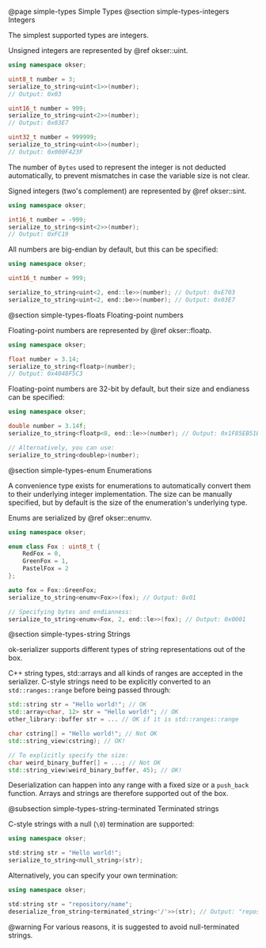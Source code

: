 @page simple-types Simple Types
@section simple-types-integers Integers

The simplest supported types are integers.

Unsigned integers are represented by @ref okser::uint.

```cpp
using namespace okser;

uint8_t number = 3;
serialize_to_string<uint<1>>(number);
// Output: 0x03

uint16_t number = 999;
serialize_to_string<uint<2>>(number);
// Output: 0x03E7

uint32_t number = 999999;
serialize_to_string<uint<4>>(number);
// Output: 0x000F423F
```

The number of `Bytes` used to represent the integer is not deducted automatically, to
prevent mismatches in case the variable size is not clear.

Signed integers (two's complement) are represented by @ref okser::sint.

```cpp
using namespace okser;

int16_t number = -999;
serialize_to_string<sint<2>>(number);
// Output: 0xFC19
```

All numbers are big-endian by default, but this can be specified:

```cpp
using namespace okser;

uint16_t number = 999;

serialize_to_string<uint<2, end::le>>(number); // Output: 0xE703
serialize_to_string<uint<2, end::be>>(number); // Output: 0x03E7
```

@section simple-types-floats Floating-point numbers

Floating-point numbers are represented by @ref okser::floatp.

```cpp
using namespace okser;

float number = 3.14;
serialize_to_string<floatp>(number);
// Output: 0x4048F5C3
```

Floating-point numbers are 32-bit by default, but their size and endianess can be specified:

```cpp
using namespace okser;

double number = 3.14f;
serialize_to_string<floatp<8, end::le>>(number); // Output: 0x1F85EB51B81E0940

// Alternatively, you can use:
serialize_to_string<doublep>(number);
```

@section simple-types-enum Enumerations

A convenience type exists for enumerations to automatically convert them to their underlying
integer implementation. The size can be manually specified, but by default is the size of the
enumeration's underlying type.

Enums are serialized by @ref okser::enumv.

```cpp
using namespace okser;

enum class Fox : uint8_t {
    RedFox = 0,
    GreenFox = 1,
    PastelFox = 2
};

auto fox = Fox::GreenFox;
serialize_to_string<enumv<Fox>>(fox); // Output: 0x01

// Specifying bytes and endianness:
serialize_to_string<enumv<Fox, 2, end::le>>(fox); // Output: 0x0001
```

@section simple-types-string Strings

ok-serializer supports different types of string representations out of the box.

C++ string types, std::arrays and all kinds of ranges are accepted in the serializer.
C-style strings need to be explicitly converted to an `std::ranges::range` before being passed
through:

```cpp
std::string str = "Hello world!"; // OK
std::array<char, 12> str = "Hello world!"; // OK
other_library::buffer str = ... // OK if it is std::ranges::range

char cstring[] = "Hello world!"; // Not OK
std::string_view(cstring); // OK!

// To explicitly specify the size:
char weird_binary_buffer[] = ...; // Not OK
std::string_view(weird_binary_buffer, 45); // OK!
```

Deserialization can happen into any range with a fixed size or a `push_back` function. Arrays and strings are
therefore supported out of the box.

@subsection simple-types-string-terminated Terminated strings

C-style strings with a null (`\0`) termination are supported:

```cpp
using namespace okser;

std:string str = "Hello world!";
serialize_to_string<null_string>(str);
```

Alternatively, you can specify your own termination:

```cpp
using namespace okser;

std:string str = "repository/name";
deserialize_from_string<terminated_string<'/'>>(str); // Output: "repository"
```

@warning
For various reasons, it is suggested to avoid null-terminated strings.

